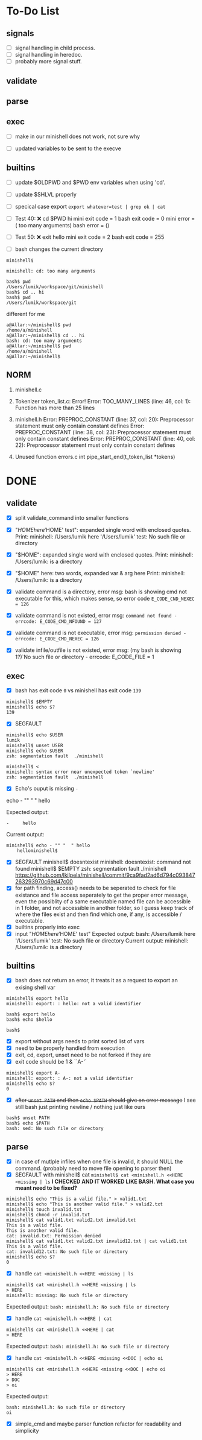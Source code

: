# To-Do List

## signals
- [ ] signal handling in child process.
- [ ] signal handling in heredoc.
- [ ] probably more signal stuff.

## validate
## parse


## exec
- [ ] make in our minishell does not work, not sure why
- [ ] updated variables to be sent to the execve


## builtins
- [ ] update $OLDPWD and $PWD env variables when using 'cd'.
- [ ] update $SHLVL properly
- [ ] specical case export `export whatever=test | grep ok | cat`
- [ ] Test  40: ❌ cd $PWD hi 
mini exit code = 1
bash exit code = 0
mini error = ( too many arguments)
bash error = ()

- [ ] Test  50: ❌ exit hello 
mini exit code = 2
bash exit code = 255


- [ ] bash changes the current directory 
```
minishell$ 

minishell: cd: too many arguments
```
```
bash$ pwd
/Users/lumik/workspace/git/minishell
bash$ cd .. hi
bash$ pwd
/Users/lumik/workspace/git
```
different for me
```
a@Allar:~/minishell$ pwd
/home/a/minishell
a@Allar:~/minishell$ cd .. hi
bash: cd: too many arguments
a@Allar:~/minishell$ pwd
/home/a/minishell
a@Allar:~/minishell$
```

## NORM

1. minishell.c

2. Tokenizer
token_list.c: Error!
Error: TOO_MANY_LINES       (line:  46, col:   1):      Function has more than 25 lines

3. minishell.h
Error: PREPROC_CONSTANT     (line:  37, col:  20):      Preprocessor statement must only contain constant defines
Error: PREPROC_CONSTANT     (line:  38, col:  23):      Preprocessor statement must only contain constant defines
Error: PREPROC_CONSTANT     (line:  40, col:  22):      Preprocessor statement must only contain constant defines

4. Unused function
errors.c
int	pipe_start_end(t_token_list *tokens)

# DONE

## validate
- [x] split validate_command into smaller functions
- [x] "$HOME here '$HOME' test": expanded single word with enclosed quotes. Print: minishell: /Users/lumik here '/Users/lumik' test: No such file or directory

- [x] "$HOME": expanded single word with enclosed quotes.
Print: minishell: /Users/lumik: is a directory

- [x] "$HOME" here: two words, expanded var & arg here
Print: minishell: /Users/lumik: is a directory

- [x] validate command is a directory, error msg: bash is showing cmd not executable for this, which makes sense, so error code `E_CODE_CND_NEXEC = 126`
- [x] validate command is not existed, error msg: `command not found - errcode: E_CODE_CMD_NFOUND = 127`
- [x] validate command is not executable, error msg: `permission denied - errcode: E_CODE_CMD_NEXEC = 126`
- [x] validate infile/outfile is not existed, error msg: (my bash is showing 1?)`No such file or directory - errcode: E_CODE_FILE = 1

## exec
- [x] bash has exit code `0` vs minishell has exit code `139`
```
minishell$ $EMPTY
minishell$ echo $?
139
```
- [x] SEGFAULT
```
minishell$ echo $USER
lumik
minishell$ unset USER
minishell$ echo $USER
zsh: segmentation fault  ./minishell
```
```
minishell$ <
minishell: syntax error near unexpected token `newline'
zsh: segmentation fault  ./minishell
```

- [x] Echo's ouput is missing `-`

echo - "" "  " hello

Expected output: 
```
-     hello
```

Current output:
```
minishell$ echo - "" "  " hello
    hellominishell$ 
```

- [x] SEGFAULT
minishell$ doesntexist
minishell: doesntexist: command not found
minishell$ $EMPTY
zsh: segmentation fault  ./minishell
https://github.com/lkilpela/minishell/commit/9ca9fad2ad6d794c093847263293970c69d47c00
- [x] for path finding, access() needs to be seperated to check for file existance and file access seperately to get the proper error message, even the possiblity of a same executable named file can be accessible in 1 folder, and not accessible in another folder, so I guess keep track of where the files exist and then find which one, if any, is accessible / executable.
- [x] builtins properly into exec
- [x] input "$HOME here '$HOME' test"
Expected output:
bash: /Users/lumik here '/Users/lumik' test: No such file or directory
Current output:
minishell: /Users/lumik: is a directory

## builtins
- [x] bash does not return an error, it treats it as a request to export an exising shell var
```
minishell$ export hello
minishell: export: : hello: not a valid identifier

bash$ export hello
bash$ echo $hello

bash$ 
```
- [x] export without args needs to print sorted list of vars
- [x] need to be properly handled from execution
- [x] exit, cd, export, unset need to be not forked if they are
- [x] exit code should be 1 & ``A-'`
```
minishell$ export A-
minishell: export: : A-: not a valid identifier
minishell$ echo $?
0
```
- [x] ~~after `unset PATH` and then `echo $PATH` should give an error message~~ I see still bash just printing newline / nothing just like ours
```
bash$ unset PATH
bash$ echo $PATH
bash: sed: No such file or directory
```


## parse
- [x] in case of mutlple infiles when one file is invalid, it should NULL the command. (probably need to move file opening to parser then)
- [x] SEGFAULT with minishell$ cat `minishell$ cat <minishell.h <<HERE <missing | ls`
**I CHECKED AND IT WORKED LIKE BASH. What case you meant need to be fixed?**
```
minishell$ echo "This is a valid file." > valid1.txt
minishell$ echo "This is another valid file." > valid2.txt
minishell$ touch invalid.txt
minishell$ chmod -r invalid.txt
minishell$ cat valid1.txt valid2.txt invalid.txt
This is a valid file.
This is another valid file.
cat: invalid.txt: Permission denied
minishell$ cat valid1.txt valid2.txt invalid12.txt | cat valid1.txt
This is a valid file.
cat: invalid12.txt: No such file or directory
minishell$ echo $?
0
```
- [x] handle `cat <minishell.h <<HERE <missing | ls`
```
minishell$ cat <minishell.h <<HERE <missing | ls
> HERE
minishell: missing: No such file or directory
```
Expected output: `bash: minishell.h: No such file or directory`

- [x] handle `cat <minishell.h <<HERE | cat`
```
minishell$ cat <minishell.h <<HERE | cat
> HERE
```
Expected output: `bash: minishell.h: No such file or directory`

- [x] handle `cat <minishell.h <<HERE <missing <<DOC | echo oi`
```
minishell$ cat <minishell.h <<HERE <missing <<DOC | echo oi
> HERE
> DOC
> oi
```
Expected output:
```
bash: minishell.h: No such file or directory
oi
```
- [x] simple_cmd and maybe parser function refactor for readability and simplicity

